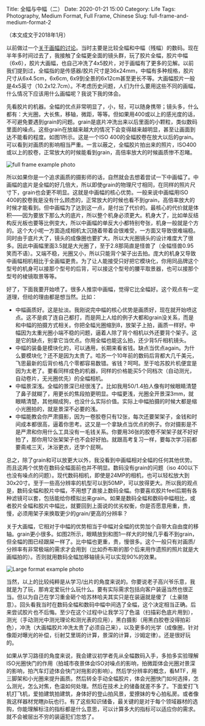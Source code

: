 Title: 全幅与中幅（二）
Date: 2020-01-21 15:00
Category: Life
Tags: Photography, Medium Format, Full Frame, Chinese
Slug: full-frame-and-medium-format-2

（本文成文于2018年1月）

以前做过一个[关于画幅的讨论](/full-frame-and-medium-format-2.html)。当时主要是比较全幅和中幅（残幅）的数码。现在半年多时间过去了，我接触了全幅更全面的镜头群，玩了胶片全幅，胶片中幅（6x6），胶片大画幅，也自己冲洗了4x5胶片，对于画幅有了更多的见解。以前我们提到过，全幅指的是传感器/胶片尺寸是36x24mm，中幅有多种规格，胶片尺寸从6x4.5cm，6x6cm, 6x9到全景的6x12cm甚至更长不等。大画幅胶片一般是4x5英寸（10.2x12.7cm）。不考虑历史问题，人们为什么要用这些不同的画幅，什么情况下应该用什么画幅呢？我说下我的体会。

先看胶片的机器。全幅的优点非常明显了，小，轻，可以随身携带；镜头多，什么都有：大光圈，大长焦，移轴，微距，等等。但如果用400或以上的感光度的话，不可避免要遇到grain的问题。grain是底片冲洗出来以后里面的小颗粒，类似数码里面的噪点。这些grain在放越来越大的情况下会变得越来越明显，甚至让画面到达不能看的程度。如图1所示。这是一个ISO 400的全幅胶卷在放大以后的grain。可以看到对画质的影响相当严重。一言以蔽之，全幅胶片拍出来的照片，ISO400或以上的胶卷，正常放大的时候能看到grain，高倍率放大的时候画质惨不忍睹。

![full frame example photo](/images/medium-format-small-format-example.jpg)

所以如果你是一个追求画质的摄影师的话，自然就会去想着尝试一下中画幅了。中画幅的底片是全幅的好几倍大，所以即使grain的物理尺寸相同，在同样的照片尺寸下，grain也会更不明显。这就是中画幅的核心优势。一般来说中画幅用ISO 400的胶卷我是没有什么顾虑的，正常放大的时候也看不到grain，高倍率放大的时候才能看到。但中画幅为了达到这一点，是付出了代价的。最核心的代价就是体积——因为要放下那么大的底片，所以整个机身必须更大。机身大了，比如单反结构反光板也要等比例变大，所以中画幅的单反大小都特别夸张，机身一般就是个方的。这个大小呢一方面造成相机太沉随着带着会很难受，一方面又导致很难端稳。同时由于底片大了，镜头的成像圈也要扩大。所以大光圈镜头的设计难度大了很多。因此中画幅里面3.5就是大光圈了，至于2.8那简直是怪兽了（全幅怪兽0.95笑而不语）。又端不稳，光圈又小，所以只能背个架子出去拍。庞大的机身又导致中画幅相机相比于全画幅更贵。为了让人能接受只好把它模块化，你用同品牌这个型号的机身可以接那个型号的后背，可以接这个型号的腰平取景器，也可以接那个型号的棱镜取景等等。

好了，下面我要开始喷了。很多人推崇中画幅，觉得它比全幅好。这个观点有一定道理，但给的理由都是想当然。比如：

* 中幅画质好。这是扯淡。我刚说完中幅的核心优势是画质好，现在就开始喷这点。这不是疯了连自己都打，而是网上人给的例子大都和grain没关系，而是和中幅的拍摄方式相关。你把全幅光圈缩到8，放架子上拍，画质一样好。中幅因为太重光圈小端不稳的问题，逼着人除了背个相机以外还要背个架子。这是它的缺点，别拿它当优点。你用全幅也能这么拍，还少背5斤相机镜头。
* 中幅的装备是模块化的，可以通用，长期来看省钱。缺点当优点again。为什么要模块化？还不是因为太贵了。哈苏一个10年前的数码后背都大几千美元，飞思最新的后背价格几个零都容易数错。省钱？呵呵。至于哈苏胶片机便宜是因为太老了。要看同样成色的机器，同样的价格能买5个同档次（自动测光，自动卷片，无光圈优先）的全幅相机。
* 中幅景深浅。全幅的景深已经很浅了。比如我用50/1.4拍人像有时候眼睛清楚了鼻子就糊了，用更长的焦段拍更明显。中幅更浅，光圈全开景深3mm，就眼睛清楚，其他糊成狗，也没什么实际价值。实际上中幅拍摄的时候大都是缩小光圈拍的，就是景深不必要的浅。
* 中幅能教会你严肃摄影，因为一卷胶卷只有12张，每次还要架架子，金钱和时间成本都很高，逼着你思考。这又是一个拿缺点当优点的例子。你对摄影是不是严肃和你用什么工具没有一毛钱关系。你要用36张的胶卷不架架子就不好好拍了，那你用12张架架子也不会好好拍。就跟高考复习一样，要每次学习前都要斋戒三天，沐浴更衣，还学个屁啊。

总之，除了grain和可以放更大以外，我没看到中画幅相对全幅的任何其他优势。而且这两个优势在数码全幅面前也并不明显。数码没有grain的问题（iso 400以下也没有噪点的问题）。现代数码相机，即使是24MP的相机，也可以轻松放大到30x20寸。至于一些高分辨率的机型可以到50MP，可以放得更大。所以我的观点是，数码全幅和胶片中幅，不用想了直接上数码全幅。你要喜欢胶片feel后期有各种滤镜可以套，包括能给你模拟出来grain。如果是数码全幅和数码中幅相比，或者胶片全幅和胶片中幅比，就要回到上面说的优劣权衡，你是否愿意用重，贵，慢，必须用架子来换取更少的grain/更高的分辨率？

关于大画幅，它相对于中幅的优势相当于中幅对全幅的优势加个自带大自由度的移轴。grain更小很多。如图2所示，眼睛放到和图1一样大的时候几乎看不到grain，但全幅的图已经跟屎一样了。比中幅也更重，贵，慢很多。这个一般只有对画质/分辨率有非常极端的需求才会用到（比如乔布斯的那个后来用作遗照的照片就是大画幅拍的）。否则就用数码全幅加移轴镜头可以实现90%的效果。

![Large format example photo](/images/medium-format-small-format-example.jpg)

当然，以上的比较纯粹是从学习/出片的角度来说的。你要说老子高兴爷乐意，我就是为了玩，那肯定爱玩什么玩什么。要有实际需求包括向客户装逼当然也很正当。但以为自己在学习重金砸个哈苏林哈夫其实只是在装逼就是傻了（土豪随意）。回头看我当时在数码全幅和数码中幅中间选了全幅，这个决定相当正确。后来尝试胶片也不后悔。至少在这个过程中让我学习了色温（扫描彩色底片用到），测光（手动测光中测光理论和测光表的应用），黑白摄影（用黑白胶卷没得拍彩色），冲洗（大画幅胶片冲洗太贵了必须自己来），以及更多的光学（成像圈，针对像距对曝光的补偿，衍射艾里斑的计算，景深的计算，沙姆定律）。还是很好玩的。

如果从学习路径的角度来说，我会建议初学者先从全幅数码入手，多拍多实验理解ISO光圈快门的作用（拍城市夜景体会ISO对噪点的影响，拍微距体会光圈对景深的影响，拍汽车灯迹体会快门对拖影的影响）。然后学分辨率的概念，看MTF，用三脚架和小光圈来提升画质。然后转全手动全幅胶片，体会光圈快门如何选择，怎么测光，怎么对焦，色温如何处理。然后在技术上的储备就差不多了。下面爱打飞机打飞机，爱拍建筑拍建筑，身体好的登山拍风景，爱撩妹的专心拍私房。或者像我这样器材党瞎jb玩也行。有了这些知识储备，最关键的是对于每个领域器材的选购，你能理解标注的指标都是什么意思，可以计算多大的指标可以适应你的需求。就不会被层出不穷的装逼犯们忽悠了。
